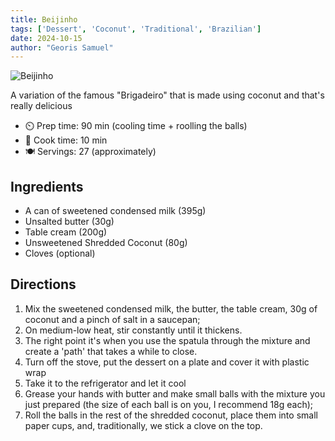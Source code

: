 ```yaml
---
title: Beijinho
tags: ['Dessert', 'Coconut', 'Traditional', 'Brazilian']
date: 2024-10-15
author: "Georis Samuel"
---
```


![Beijinho](/pix/beijinho.webp)

A variation of the famous "Brigadeiro" that is made using coconut and that's really delicious

- ⏲️ Prep time: 90 min (cooling time + roolling the balls)
- 🍳 Cook time: 10 min
- 🍽️ Servings: 27 (approximately)

## Ingredients

- A can of sweetened condensed milk (395g)
- Unsalted butter (30g)
- Table cream (200g)
- Unsweetened Shredded Coconut (80g)
- Cloves (optional)

## Directions

1. Mix the sweetened condensed milk, the butter, the table cream, 30g of coconut and a pinch of salt in a saucepan;
2. On medium-low heat, stir constantly until it thickens.
3. The right point it's when you use the spatula through the mixture and create a 'path' that takes a while to close.
4. Turn off the stove, put the dessert on a plate and cover it with plastic wrap
5. Take it to the refrigerator and let it cool
6. Grease your hands with butter and make small balls with the mixture you just prepared (the size of each ball is on you, I recommend 18g each);
7. Roll the balls in the rest of the shredded coconut, place them into small paper cups, and, traditionally, we stick a clove on the top.
